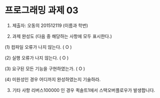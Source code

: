﻿# 프로그래밍 과제 03

1. 제출자: 오동의 201512119  (이름과 학번)

2. 과제 완성도 (다음 중 해당하는 사항에 모두 표시한다.)

(1) 컴파일 오류가 나지 않는다. (  O  )

(2) 실행 오류가 나지 않는다. (  O  )

(3) 요구된 모든 기능을 구현하였는가. (   O  )

(4) 미원성인 경우 어디까지 완성하였는지 기술하라.



3. 기타 사항 
리버스100000 인 경우 퀵솔트1에서 스택오버플로우가 발생합니다.